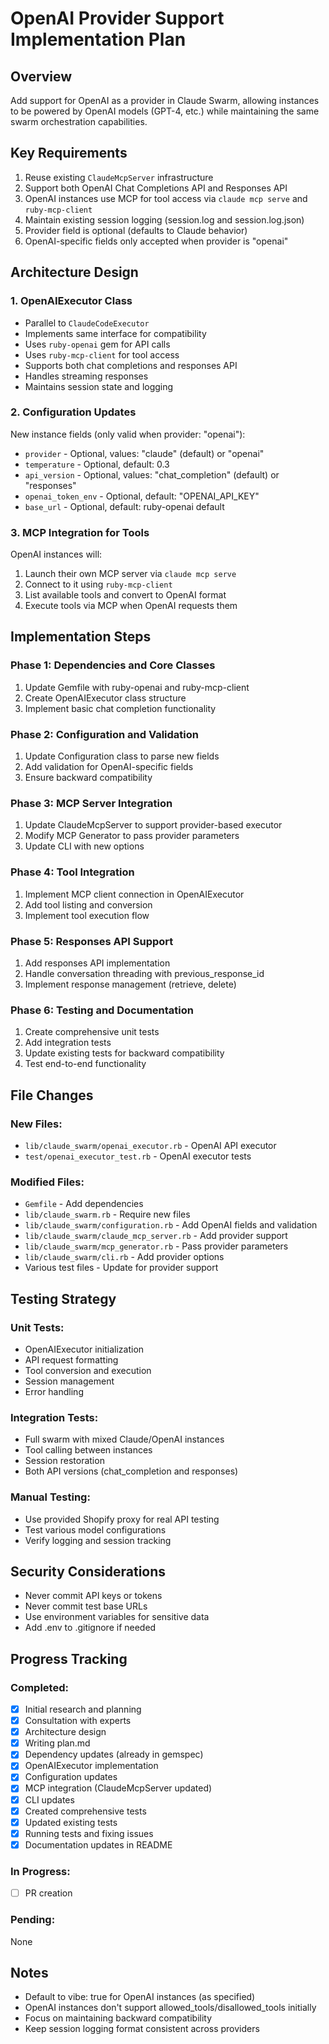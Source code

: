 # OpenAI Provider Support Implementation Plan

## Overview
Add support for OpenAI as a provider in Claude Swarm, allowing instances to be powered by OpenAI models (GPT-4, etc.) while maintaining the same swarm orchestration capabilities.

## Key Requirements
1. Reuse existing `ClaudeMcpServer` infrastructure
2. Support both OpenAI Chat Completions API and Responses API
3. OpenAI instances use MCP for tool access via `claude mcp serve` and `ruby-mcp-client`
4. Maintain existing session logging (session.log and session.log.json)
5. Provider field is optional (defaults to Claude behavior)
6. OpenAI-specific fields only accepted when provider is "openai"

## Architecture Design

### 1. OpenAIExecutor Class
- Parallel to `ClaudeCodeExecutor`
- Implements same interface for compatibility
- Uses `ruby-openai` gem for API calls
- Uses `ruby-mcp-client` for tool access
- Supports both chat completions and responses API
- Handles streaming responses
- Maintains session state and logging

### 2. Configuration Updates
New instance fields (only valid when provider: "openai"):
- `provider` - Optional, values: "claude" (default) or "openai"
- `temperature` - Optional, default: 0.3
- `api_version` - Optional, values: "chat_completion" (default) or "responses"
- `openai_token_env` - Optional, default: "OPENAI_API_KEY"
- `base_url` - Optional, default: ruby-openai default

### 3. MCP Integration for Tools
OpenAI instances will:
1. Launch their own MCP server via `claude mcp serve`
2. Connect to it using `ruby-mcp-client`
3. List available tools and convert to OpenAI format
4. Execute tools via MCP when OpenAI requests them

## Implementation Steps

### Phase 1: Dependencies and Core Classes
1. Update Gemfile with ruby-openai and ruby-mcp-client
2. Create OpenAIExecutor class structure
3. Implement basic chat completion functionality

### Phase 2: Configuration and Validation
1. Update Configuration class to parse new fields
2. Add validation for OpenAI-specific fields
3. Ensure backward compatibility

### Phase 3: MCP Server Integration
1. Update ClaudeMcpServer to support provider-based executor
2. Modify MCP Generator to pass provider parameters
3. Update CLI with new options

### Phase 4: Tool Integration
1. Implement MCP client connection in OpenAIExecutor
2. Add tool listing and conversion
3. Implement tool execution flow

### Phase 5: Responses API Support
1. Add responses API implementation
2. Handle conversation threading with previous_response_id
3. Implement response management (retrieve, delete)

### Phase 6: Testing and Documentation
1. Create comprehensive unit tests
2. Add integration tests
3. Update existing tests for backward compatibility
4. Test end-to-end functionality

## File Changes

### New Files:
- `lib/claude_swarm/openai_executor.rb` - OpenAI API executor
- `test/openai_executor_test.rb` - OpenAI executor tests

### Modified Files:
- `Gemfile` - Add dependencies
- `lib/claude_swarm.rb` - Require new files
- `lib/claude_swarm/configuration.rb` - Add OpenAI fields and validation
- `lib/claude_swarm/claude_mcp_server.rb` - Add provider support
- `lib/claude_swarm/mcp_generator.rb` - Pass provider parameters
- `lib/claude_swarm/cli.rb` - Add provider options
- Various test files - Update for provider support

## Testing Strategy

### Unit Tests:
- OpenAIExecutor initialization
- API request formatting
- Tool conversion and execution
- Session management
- Error handling

### Integration Tests:
- Full swarm with mixed Claude/OpenAI instances
- Tool calling between instances
- Session restoration
- Both API versions (chat_completion and responses)

### Manual Testing:
- Use provided Shopify proxy for real API testing
- Test various model configurations
- Verify logging and session tracking

## Security Considerations
- Never commit API keys or tokens
- Never commit test base URLs
- Use environment variables for sensitive data
- Add .env to .gitignore if needed

## Progress Tracking

### Completed:
- [x] Initial research and planning
- [x] Consultation with experts
- [x] Architecture design
- [x] Writing plan.md
- [x] Dependency updates (already in gemspec)
- [x] OpenAIExecutor implementation
- [x] Configuration updates
- [x] MCP integration (ClaudeMcpServer updated)
- [x] CLI updates
- [x] Created comprehensive tests
- [x] Updated existing tests
- [x] Running tests and fixing issues
- [x] Documentation updates in README

### In Progress:
- [ ] PR creation

### Pending:
None

## Notes
- Default to vibe: true for OpenAI instances (as specified)
- OpenAI instances don't support allowed_tools/disallowed_tools initially
- Focus on maintaining backward compatibility
- Keep session logging format consistent across providers